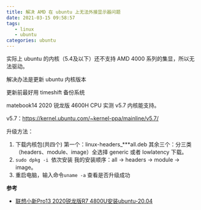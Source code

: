 ```yaml
---
title: 解决 AMD 在 ubuntu 上无法外接显示器问题
date: 2021-03-15 09:58:57
tags: 
   - linux
   - ubuntu
categories: ubuntu
---
```


实际上 ubuntu 的内核（5.4及以下）还不支持 AMD 4000 系列的集显，所以无法驱动。

解决办法是更新 ubuntu 内核版本

<!--more-->

更新前最好用 timeshift 备份系统

matebook14 2020 锐龙版 4600H CPU 实测 v5.7 内核能支持。

v5.7：[](https://kernel.ubuntu.com/~kernel-ppa/mainline/v5.7/)https://kernel.ubuntu.com/~kernel-ppa/mainline/v5.7/

升级方法：
1. 下载内核包(共四个)
   第一个：linux-headers_***all.deb
   其余三个：分三类（headers、module、image）全选择 generic 或者 lowlatency 下载。
2. `sudo dpkg -i `依次安装
   我的安装顺序：all -> headers -> module -> image。
3. 重启电脑，输入命令`uname -a` 查看是否升级成功 

**参考**

- [联想小新Pro13 2020锐龙版R7 4800U安装ubuntu-20.04](https://zhuanlan.zhihu.com/p/149564937)